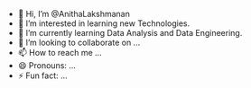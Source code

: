 - 👋 Hi, I’m @AnithaLakshmanan
- 👀 I’m interested in learning new Technologies.
- 🌱 I’m currently learning Data Analysis and Data Engineering.
- 💞️ I’m looking to collaborate on ...
- 📫 How to reach me ...
- 😄 Pronouns: ...
- ⚡ Fun fact: ...

<!---
AnithaLakshmanan/AnithaLakshmanan is a ✨ special ✨ repository because its `README.md` (this file) appears on your GitHub profile.
You can click the Preview link to take a look at your changes.
--->
